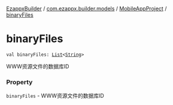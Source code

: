 [EzappxBuilder](../../index.md) / [com.ezappx.builder.models](../index.md) / [MobileAppProject](index.md) / [binaryFiles](./binary-files.md)

# binaryFiles

`val binaryFiles: `[`List`](https://kotlinlang.org/api/latest/jvm/stdlib/kotlin.collections/-list/index.html)`<`[`String`](https://kotlinlang.org/api/latest/jvm/stdlib/kotlin/-string/index.html)`>`

WWW资源文件的数据库ID

### Property

`binaryFiles` - WWW资源文件的数据库ID